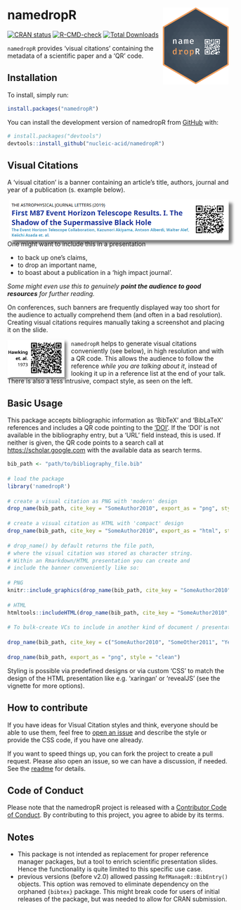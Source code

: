 
<!-- README.md is generated from README.Rmd. Please edit that file -->

# namedropR <img src="man/figures/logo.png" align="right" width="150" />

<!-- badges: start -->

[![CRAN
status](https://www.r-pkg.org/badges/version/namedropR)](https://CRAN.R-project.org/package=namedropR)
[![R-CMD-check](https://github.com/nucleic-acid/namedropR/workflows/R-CMD-check/badge.svg)](https://github.com/nucleic-acid/namedropR/actions)
[![Total
Downloads](https://cranlogs.r-pkg.org/badges/grand-total/namedropR)](https://CRAN.R-project.org/package=namedropR)
<!-- badges: end -->

`namedropR` provides ‘visual citations’ containing the metadata of a
scientific paper and a ‘QR’ code.

## Installation

To install, simply run:

``` r
install.packages("namedropR")
```

You can install the development version of namedropR from
[GitHub](https://github.com/) with:

``` r
# install.packages("devtools")
devtools::install_github("nucleic-acid/namedropR")
```

## Visual Citations

A ‘visual citation’ is a banner containing an article’s title, authors,
journal and year of a publication (s. example below).

<img src="man/figures/collaboration_2019_ApJL.png" align="right" alt="A visual citation pointing to a scientific paper. Scan with a QR code scanner to follow the URL." width="500" style="box-shadow: 8px 8px 6px grey;"/>

One might want to include this in a presentation

-   to back up one’s claims,
-   to drop an important name,
-   to boast about a publication in a ‘high impact journal’.

*Some might even use this to genuinely **point the audience to good
resources** for further reading.*

On conferences, such banners are frequently displayed way too short for
the audience to actually comprehend them (and often in a bad
resolution). Creating visual citations requires manually taking a
screenshot and placing it on the slide.

<img src="man/figures/hawking_1973.png" align="left" alt="A compact visual citation pointing to a scientific paper. Scan with a QR code scanner to follow the URL." width="130" style="box-shadow: 5px 5px 6px grey;margin-right: 15px"/>

`namedropR` helps to generate visual citations conveniently (see below),
in high resolution and with a QR code. This allows the audience to
follow the reference *while you are talking about it*, instead of
looking it up in a reference list at the end of your talk.  
There is also a less intrusive, compact style, as seen on the left.

## Basic Usage

This package accepts bibliographic information as ‘BibTeX’ and
‘BibLaTeX’ references and includes a QR code pointing to the
[‘DOI’](https://www.doi.org). If the ‘DOI’ is not available in the
bibliography entry, but a ‘URL’ field instead, this is used. If neither
is given, the QR code points to a search call at
<https://scholar.google.com> with the available data as search terms.

``` r
bib_path <- "path/to/bibliography_file.bib"

# load the package
library('namedropR')

# create a visual citation as PNG with 'modern' design
drop_name(bib_path, cite_key = "SomeAuthor2010", export_as = "png", style = "modern")

# create a visual citation as HTML with 'compact' design
drop_name(bib_path, cite_key = "SomeAuthor2010", export_as = "html", style = "compact")

# drop_name() by default returns the file path, 
# where the visual citation was stored as character string. 
# Within an Rmarkdown/HTML presentation you can create and 
# include the banner conveniently like so:

# PNG
knitr::include_graphics(drop_name(bib_path, cite_key = "SomeAuthor2010", export_as = "png", style = "clean"))

# HTML
htmltools::includeHTML(drop_name(bib_path, cite_key = "SomeAuthor2010", export_as = "html", style = "clean", use_xaringan = TRUE))

# To bulk-create VCs to include in another kind of document / presentation slides you can pass a vector of citation keys or pass no keys at all to render some or all bibliography entries respectively:

drop_name(bib_path, cite_key = c("SomeAuthor2010", "SomeOther2011", "YetAnother2012"), export_as = "png", style = "clean")

drop_name(bib_path, export_as = "png", style = "clean")
```

Styling is possible via predefined designs or via custom ‘CSS’ to match
the design of the HTML presentation like e.g. ‘xaringan’ or ‘revealJS’
(see the vignette for more options).

## How to contribute

If you have ideas for Visual Citation styles and think, everyone should
be able to use them, feel free to [open an
issue](https://github.com/nucleic-acid/namedropR/issues) and describe
the style or provide the CSS code, if you have one already.

If you want to speed things up, you can fork the project to create a
pull request. Please also open an issue, so we can have a discussion, if
needed. See the
[readme](https://github.com/nucleic-acid/namedropR/blob/main/inst/styles/readme.md)
for details.

## Code of Conduct

Please note that the namedropR project is released with a [Contributor
Code of
Conduct](https://contributor-covenant.org/version/2/0/CODE_OF_CONDUCT.html).
By contributing to this project, you agree to abide by its terms.

## Notes

-   This package is not intended as replacement for proper reference
    manager packages, but a tool to enrich scientific presentation
    slides. Hence the functionality is quite limited to this specific
    use case.
-   previous versions (before v2.0) allowed passing
    `RefManageR::BibEntry()` objects. This option was removed to
    eliminate dependency on the orphaned `{bibtex}` package. This might
    break code for users of initial releases of the package, but was
    needed to allow for CRAN submission.
